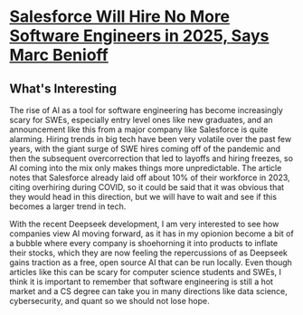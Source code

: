 # [Salesforce Will Hire No More Software Engineers in 2025, Says Marc Benioff](https://www.salesforceben.com/salesforce-will-hire-no-more-software-engineers-in-2025-says-marc-benioff/)

## What's Interesting

The rise of AI as a tool for software engineering has become increasingly scary for SWEs, especially entry level ones like new graduates, and an announcement like this from a major company like Salesforce is quite alarming. Hiring trends in big tech have been very volatile over the past few years, with the giant surge of SWE hires coming off of the pandemic and then the subsequent overcorrection that led to layoffs and hiring freezes, so AI coming into the mix only makes things more unpredictable. The article notes that Salesforce already laid off about 10% of their workforce in 2023, citing overhiring during COVID, so it could be said that it was obvious that they would head in this direction, but we will have to wait and see if this becomes a larger trend in tech. 

With the recent Deepseek development, I am very interested to see how companies view AI moving forward, as it has in my opionion become a bit of a bubble where every company is shoehorning it into products to inflate their stocks, which they are now feeling the repercussions of as Deepseek gains traction as a free, open source AI that can be run locally. Even though articles like this can be scary for computer science students and SWEs, I think it is important to remember that software engineering is still a hot market and a CS degree can take you in many directions like data science, cybersecurity, and quant so we should not lose hope.